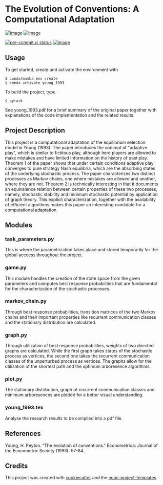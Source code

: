 # The Evolution of Conventions: A Computational Adaptation

[![image](https://img.shields.io/github/actions/workflow/status/ecdogaroglu/young_1993/main.yml?branch=main)](https://github.com/ecdogaroglu/young_1993/actions?query=branch%3Amain)
[![image](https://codecov.io/gh/ecdogaroglu/young_1993/branch/main/graph/badge.svg)](https://codecov.io/gh/ecdogaroglu/young_1993)

[![pre-commit.ci status](https://results.pre-commit.ci/badge/github/ecdogaroglu/young_1993/main.svg)](https://results.pre-commit.ci/latest/github/ecdogaroglu/young_1993/main)
[![image](https://img.shields.io/badge/code%20style-black-000000.svg)](https://github.com/psf/black)

## Usage

To get started, create and activate the environment with

```console
$ conda/mamba env create
$ conda activate young_1993
```

To build the project, type

```console
$ pytask
```

See young_1993.pdf for a brief summary of the original paper together with explanations of the code implementation and the related results.

## Project Description

This project is a computational adaptation of the equilibrium selection model in Young (1993).
The paper introduces the concept of "adaptive play", which is similar to fictitous play, although
here players are allowed to make mistakes and have limited information on the history of past play. Theorem 1 of the paper shows that
under certain conditions adaptive play converges to pure strategy Nash equilibria, which are the absorbing
states of the underlying stochastic process. The paper characterizes two distinct processes as Markov chains, 
one where mistakes are allowed and another, where they are not. Theorem 2 is technically interesting in that 
it documents an equivalence relation between certain properties of these two processes, namely, stochastic stability
and minimum stochastic potential by application of graph theory. This explicit characterization, together with 
the availability of efficient algorithms makes this paper an interesting candidate for a computational adaptation.

## Modules

### task_parameters.py

This is where the parametrization takes place and stored temporarily for the global acccess throughout the project.

### game.py

This module handles the creation of the state space from the given parameters and computes best response probabilities
that are fundamental for the characterization of the stochastic processes.

### markov_chain.py

Through best response probabilities, transition matrices of the two Markov chains and their
important properties like recurrent communication classes and the stationary distribution are calculated.

### graph.py

Through utilization of best response probabilities, weights of two directed graphs are calculated. While the first graph takes states of the stochastic process as vertices, the second one takes the recurrent communication classes of the unperturbed process as vertices. The graphs allow for the utilization of the shortest path and the optimum arboresence algorithms.

### plot.py

The stationary distribution, graph of recurrent communication classes and minimum arboresences are plotted for a better visual understanding.

### young_1993.tex

Analyse the research results to be complied into a pdf file.

## References

Young, H. Peyton. "The evolution of conventions." Econometrica: Journal of the Econometric Society (1993): 57-84.

## Credits

This project was created with [cookiecutter](https://github.com/audreyr/cookiecutter)
and the
[econ-project-templates](https://github.com/OpenSourceEconomics/econ-project-templates).